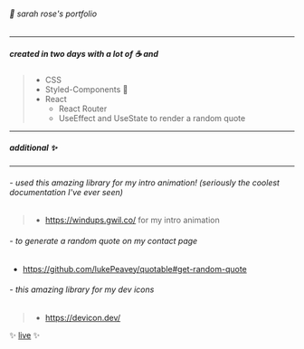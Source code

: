  ###### 🌹 sarah rose's portfolio
 ---
 ##### created in two days with a lot of ☕ and
 > * CSS
> * Styled-Components 💅
 > * React
>   * React Router
>   * UseEffect and UseState to render a random quote
---

 ##### additional ✨ 
---
 ###### - used this amazing library for my intro animation! (seriously the coolest documentation I've ever seen)
> * https://windups.gwil.co/ for my intro animation
  ###### - to generate a random quote on my contact page
* https://github.com/lukePeavey/quotable#get-random-quote 
###### - this amazing library for my dev icons
> * https://devicon.dev/

✨ [live](https://sarahrosecooper.dev/) ✨
